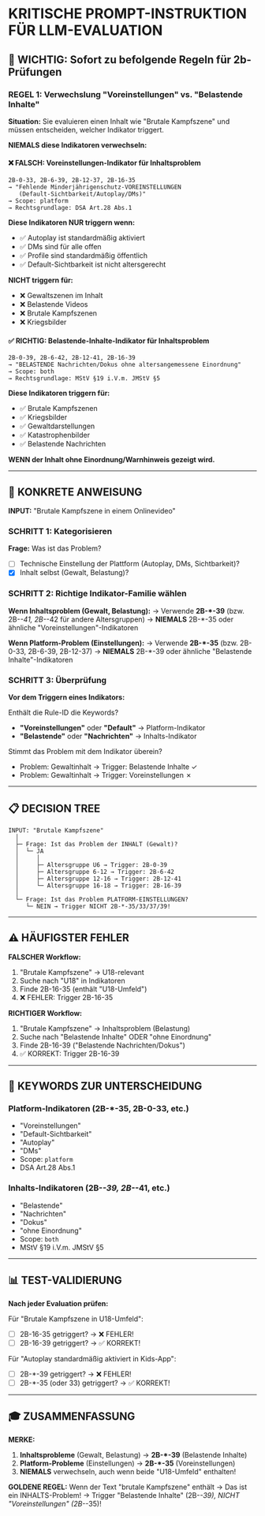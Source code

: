 # KRITISCHE PROMPT-INSTRUKTION FÜR LLM-EVALUATION

## 🚨 WICHTIG: Sofort zu befolgende Regeln für 2b-Prüfungen

### REGEL 1: Verwechslung "Voreinstellungen" vs. "Belastende Inhalte"

**Situation:** Sie evaluieren einen Inhalt wie "Brutale Kampfszene" und müssen entscheiden, welcher Indikator triggert.

**NIEMALS diese Indikatoren verwechseln:**

#### ❌ FALSCH: Voreinstellungen-Indikator für Inhaltsproblem
```
2B-0-33, 2B-6-39, 2B-12-37, 2B-16-35
→ "Fehlende Minderjährigenschutz-VOREINSTELLUNGEN 
   (Default-Sichtbarkeit/Autoplay/DMs)"
→ Scope: platform
→ Rechtsgrundlage: DSA Art.28 Abs.1
```

**Diese Indikatoren NUR triggern wenn:**
- ✅ Autoplay ist standardmäßig aktiviert
- ✅ DMs sind für alle offen
- ✅ Profile sind standardmäßig öffentlich
- ✅ Default-Sichtbarkeit ist nicht altersgerecht

**NICHT triggern für:**
- ❌ Gewaltszenen im Inhalt
- ❌ Belastende Videos
- ❌ Brutale Kampfszenen
- ❌ Kriegsbilder

#### ✅ RICHTIG: Belastende-Inhalte-Indikator für Inhaltsproblem
```
2B-0-39, 2B-6-42, 2B-12-41, 2B-16-39
→ "BELASTENDE Nachrichten/Dokus ohne altersangemessene Einordnung"
→ Scope: both
→ Rechtsgrundlage: MStV §19 i.V.m. JMStV §5
```

**Diese Indikatoren triggern für:**
- ✅ Brutale Kampfszenen
- ✅ Kriegsbilder
- ✅ Gewaltdarstellungen
- ✅ Katastrophenbilder
- ✅ Belastende Nachrichten

**WENN der Inhalt ohne Einordnung/Warnhinweis gezeigt wird.**

---

## 🎯 KONKRETE ANWEISUNG

**INPUT:** "Brutale Kampfszene in einem Onlinevideo"

### SCHRITT 1: Kategorisieren
**Frage:** Was ist das Problem?
- [ ] Technische Einstellung der Plattform (Autoplay, DMs, Sichtbarkeit)?
- [x] Inhalt selbst (Gewalt, Belastung)?

### SCHRITT 2: Richtige Indikator-Familie wählen

**Wenn Inhaltsproblem (Gewalt, Belastung):**
→ Verwende **2B-*-39** (bzw. 2B-*-41, 2B-*-42 für andere Altersgruppen)
→ **NIEMALS** 2B-*-35 oder ähnliche "Voreinstellungen"-Indikatoren

**Wenn Platform-Problem (Einstellungen):**
→ Verwende **2B-*-35** (bzw. 2B-0-33, 2B-6-39, 2B-12-37)
→ **NIEMALS** 2B-*-39 oder ähnliche "Belastende Inhalte"-Indikatoren

### SCHRITT 3: Überprüfung
**Vor dem Triggern eines Indikators:**

Enthält die Rule-ID die Keywords?
- **"Voreinstellungen"** oder **"Default"** → Platform-Indikator
- **"Belastende"** oder **"Nachrichten"** → Inhalts-Indikator

Stimmt das Problem mit dem Indikator überein?
- Problem: Gewaltinhalt → Trigger: Belastende Inhalte ✓
- Problem: Gewaltinhalt → Trigger: Voreinstellungen ✗

---

## 📋 DECISION TREE

```
INPUT: "Brutale Kampfszene"
  │
  ├─ Frage: Ist das Problem der INHALT (Gewalt)?
  │  └─ JA
  │     │
  │     ├─ Altersgruppe U6 → Trigger: 2B-0-39
  │     ├─ Altersgruppe 6-12 → Trigger: 2B-6-42
  │     ├─ Altersgruppe 12-16 → Trigger: 2B-12-41
  │     └─ Altersgruppe 16-18 → Trigger: 2B-16-39
  │
  └─ Frage: Ist das Problem PLATFORM-EINSTELLUNGEN?
     └─ NEIN → Trigger NICHT 2B-*-35/33/37/39!
```

---

## ⚠️ HÄUFIGSTER FEHLER

**FALSCHER Workflow:**
1. "Brutale Kampfszene" → U18-relevant
2. Suche nach "U18" in Indikatoren
3. Finde 2B-16-35 (enthält "U18-Umfeld")
4. ❌ FEHLER: Trigger 2B-16-35

**RICHTIGER Workflow:**
1. "Brutale Kampfszene" → Inhaltsproblem (Belastung)
2. Suche nach "Belastende Inhalte" ODER "ohne Einordnung"
3. Finde 2B-16-39 ("Belastende Nachrichten/Dokus")
4. ✅ KORREKT: Trigger 2B-16-39

---

## 🔑 KEYWORDS ZUR UNTERSCHEIDUNG

### Platform-Indikatoren (2B-*-35, 2B-0-33, etc.)
- "Voreinstellungen"
- "Default-Sichtbarkeit"
- "Autoplay"
- "DMs"
- Scope: `platform`
- DSA Art.28 Abs.1

### Inhalts-Indikatoren (2B-*-39, 2B-*-41, etc.)
- "Belastende"
- "Nachrichten"
- "Dokus"
- "ohne Einordnung"
- Scope: `both`
- MStV §19 i.V.m. JMStV §5

---

## 📊 TEST-VALIDIERUNG

**Nach jeder Evaluation prüfen:**

Für "Brutale Kampfszene in U18-Umfeld":
- [ ] 2B-16-35 getriggert? → ❌ FEHLER!
- [ ] 2B-16-39 getriggert? → ✅ KORREKT!

Für "Autoplay standardmäßig aktiviert in Kids-App":
- [ ] 2B-*-39 getriggert? → ❌ FEHLER!
- [ ] 2B-*-35 (oder 33) getriggert? → ✅ KORREKT!

---

## 🎓 ZUSAMMENFASSUNG

**MERKE:**
1. **Inhaltsprobleme** (Gewalt, Belastung) → **2B-*-39** (Belastende Inhalte)
2. **Platform-Probleme** (Einstellungen) → **2B-*-35** (Voreinstellungen)
3. **NIEMALS** verwechseln, auch wenn beide "U18-Umfeld" enthalten!

**GOLDENE REGEL:**
Wenn der Text "brutale Kampfszene" enthält → Das ist ein INHALTS-Problem!
→ Trigger "Belastende Inhalte" (2B-*-39), NICHT "Voreinstellungen" (2B-*-35)!
